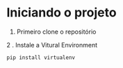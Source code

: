 # Iniciando o projeto

1. Primeiro clone o repositório

2 . Instale a Vitural Environment 

```
pip install virtualenv
```

